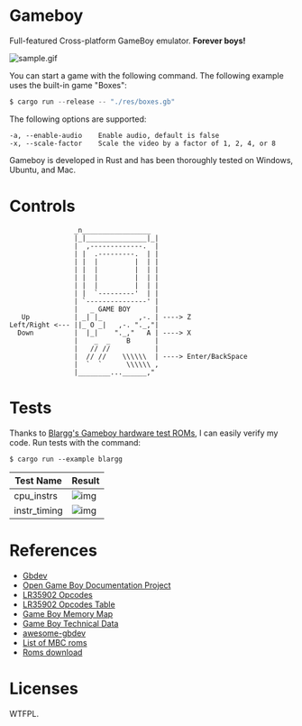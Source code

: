 # Gameboy

Full-featured Cross-platform GameBoy emulator. **Forever boys!**

![sample.gif](./res/imgs/sample.gif)

You can start a game with the following command. The following example uses the built-in game "Boxes":

```s
$ cargo run --release -- "./res/boxes.gb"
```

The following options are supported:

```text
-a, --enable-audio    Enable audio, default is false
-x, --scale-factor    Scale the video by a factor of 1, 2, 4, or 8
```

Gameboy is developed in Rust and has been thoroughly tested on Windows, Ubuntu, and Mac.

# Controls

```
                _n_________________
                |_|_______________|_|
                |  ,-------------.  |
                | |  .---------.  | |
                | |  |         |  | |
                | |  |         |  | |
                | |  |         |  | |
                | |  |         |  | |
                | |  `---------'  | |
                | `---------------' |
                |   _ GAME BOY      |
   Up           | _| |_         ,-. | ----> Z
Left/Right <--- ||_ O _|   ,-. "._,"|
  Down          |  |_|    "._,"   A | ----> X
                |    _  _    B      |
                |   // //           |
                |  // //    \\\\\\  | ----> Enter/BackSpace
                |  `  `      \\\\\\ ,
                |________...______,"
```

# Tests

Thanks to [Blargg's Gameboy hardware test ROMs](https://github.com/retrio/gb-test-roms), I can easily verify my code. Run tests with the command:

```
$ cargo run --example blargg
```

| Test Name    | Result                              |
| ------------ | ----------------------------------- |
| cpu_instrs   | ![img](./res/imgs/cpu_instrs.png)   |
| instr_timing | ![img](./res/imgs/instr_timing.png) |

# References

- [Gbdev](http://gbdev.gg8.se/wiki/articles/Main_Page)
- [Open Game Boy Documentation Project](https://mgba-emu.github.io/gbdoc/)
- [LR35902 Opcodes](https://rednex.github.io/rgbds/gbz80.7.html)
- [LR35902 Opcodes Table](http://www.pastraiser.com/cpu/gameboy/gameboy_opcodes.html)
- [Game Boy Memory Map](http://gameboy.mongenel.com/dmg/asmmemmap.html)
- [Game Boy Technical Data](http://bgb.bircd.org/pandocs.htm)
- [awesome-gbdev](https://github.com/gbdev/awesome-gbdev)
- [List of MBC roms](https://ladecadence.net/trastero/listado%20juegos%20gameboy.html)
- [Roms download](http://romhustler.net/roms/gbc/number)

# Licenses

WTFPL.
